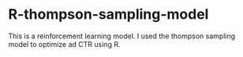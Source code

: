 # R-thompson-sampling-model
This is a reinforcement learning model. I used the thompson sampling model to optimize ad CTR using R.
